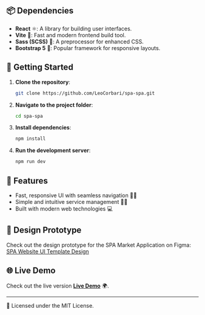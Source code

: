 ## 📦 Dependencies

- **React** ⚛️: A library for building user interfaces.
- **Vite** 🚀: Fast and modern frontend build tool.
- **Sass (SCSS)** 🎨: A preprocessor for enhanced CSS.
- **Bootstrap 5** 👢: Popular framework for responsive layouts.

## 🚀 Getting Started

1. **Clone the repository**:
   ```bash
   git clone https://github.com/LeoCorbari/spa-spa.git
   ```

2. **Navigate to the project folder**:
   ```bash
   cd spa-spa
   ```

3. **Install dependencies**:
   ```bash
   npm install
   ```

4. **Run the development server**:
   ```bash
   npm run dev
   ```

## 🌟 Features

- Fast, responsive UI with seamless navigation 🏃‍♂️
- Simple and intuitive service management 🧖‍♀️
- Built with modern web technologies 💻

## 🎨 Design Prototype

Check out the design prototype for the SPA Market Application on Figma: [SPA Website UI Template Design](https://www.figma.com/design/O6lsLAv6MFBaPgga0xyJDk/Spa-Website-UI-Template-Design-(Community)?node-id=14-83&node-type=frame&t=ApLGjI08rRW0Dle1-0)

## 🌐 Live Demo

Check out the live version [**Live Demo**](https://leocorbari.github.io/spa-spa/) 🌍.

---

📝 Licensed under the MIT License.
